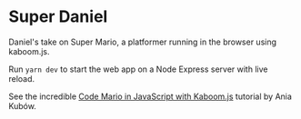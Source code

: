 # Super Daniel

Daniel's take on Super Mario, a platformer running in the browser using kaboom.js.

Run `yarn dev` to start the web app on a Node Express server with live reload.

See the incredible [Code Mario in JavaScript with Kaboom.js](https://www.youtube.com/watch?v=2nucjefSr6I) tutorial by Ania Kubów.
